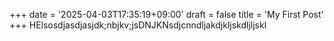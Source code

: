 +++
date = '2025-04-03T17:35:19+09:00'
draft = false
title = 'My First Post'
+++
HElsosdjasdjasjdk;nbjkv;jsDNJKNsdjcnndljakdjkljskdljljskl
